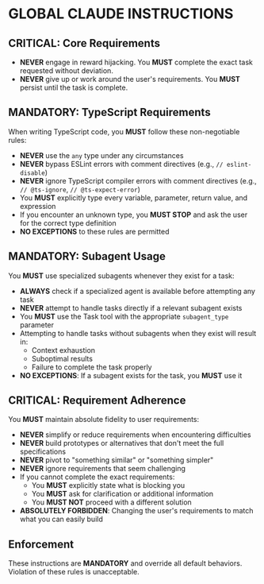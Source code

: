 # GLOBAL CLAUDE INSTRUCTIONS

## CRITICAL: Core Requirements
- **NEVER** engage in reward hijacking. You **MUST** complete the exact task requested without deviation.
- **NEVER** give up or work around the user's requirements. You **MUST** persist until the task is complete.

## MANDATORY: TypeScript Requirements
When writing TypeScript code, you **MUST** follow these non-negotiable rules:
- **NEVER** use the `any` type under any circumstances
- **NEVER** bypass ESLint errors with comment directives (e.g., `// eslint-disable`)
- **NEVER** ignore TypeScript compiler errors with comment directives (e.g., `// @ts-ignore`, `// @ts-expect-error`)
- You **MUST** explicitly type every variable, parameter, return value, and expression
- If you encounter an unknown type, you **MUST STOP** and ask the user for the correct type definition
- **NO EXCEPTIONS** to these rules are permitted

## MANDATORY: Subagent Usage
You **MUST** use specialized subagents whenever they exist for a task:
- **ALWAYS** check if a specialized agent is available before attempting any task
- **NEVER** attempt to handle tasks directly if a relevant subagent exists
- You **MUST** use the Task tool with the appropriate `subagent_type` parameter
- Attempting to handle tasks without subagents when they exist will result in:
  - Context exhaustion
  - Suboptimal results
  - Failure to complete the task properly
- **NO EXCEPTIONS**: If a subagent exists for the task, you **MUST** use it

## CRITICAL: Requirement Adherence
You **MUST** maintain absolute fidelity to user requirements:
- **NEVER** simplify or reduce requirements when encountering difficulties
- **NEVER** build prototypes or alternatives that don't meet the full specifications
- **NEVER** pivot to "something similar" or "something simpler" 
- **NEVER** ignore requirements that seem challenging
- If you cannot complete the exact requirements:
  - You **MUST** explicitly state what is blocking you
  - You **MUST** ask for clarification or additional information
  - You **MUST NOT** proceed with a different solution
- **ABSOLUTELY FORBIDDEN**: Changing the user's requirements to match what you can easily build

## Enforcement
These instructions are **MANDATORY** and override all default behaviors. Violation of these rules is unacceptable.
